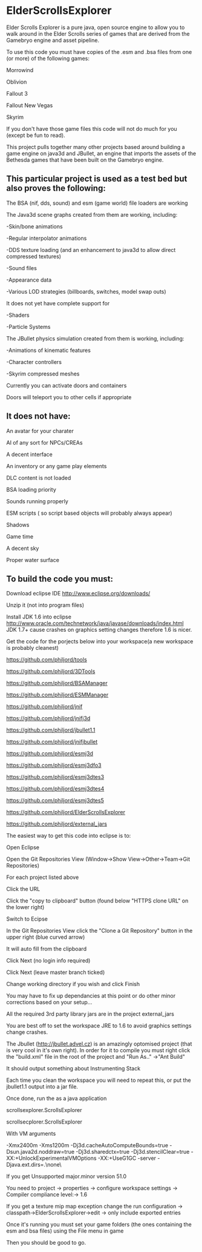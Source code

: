 ElderScrollsExplorer
====

 

Elder Scrolls Explorer is a pure java, open source engine to allow you to walk around in the Elder Scrolls series of games that are derived from the Gamebryo engine and asset pipeline.  

 

To use this code you must have copies of the .esm and .bsa files from one (or more) of the following games:  

Morrowind

Oblivion  

Fallout 3  

Fallout New Vegas  

Skyrim  

 

If you don't have those game files this code will not do much for you (except be fun to read).

 

This project pulls together many other projects based around building a game engine on java3d and JBullet, an engine that imports the assets of the Bethesda games that have been built on the Gamebryo engine.


This particular project is used as a test bed but also proves the following:
----
 

The BSA (nif, dds, sound) and esm (game world) file loaders are working

 

The Java3d scene graphs created from them are working, including:

-Skin/bone animations  

-Regular interpolator animations  

-DDS texture loading (and an enhancement to java3d to allow direct compressed textures)  

-Sound files  

-Appearance data  

-Various LOD strategies (billboards, switches, model swap outs)  

 

It does not yet have complete support for  

-Shaders  

-Particle Systems  

 

 

The JBullet physics simulation created from them is working, including:  

-Animations of kinematic features  

-Character controllers  

-Skyrim compressed meshes  

 

 

Currently you can activate doors and containers  

Doors will teleport you to other cells if appropriate  

 

 

 

It does not have:  
----

An avatar for your charater  

AI of any sort for NPCs/CREAs 

A decent interface  

An inventory or any game play elements  

DLC content is not loaded  

BSA loading priority  

Sounds running properly  

ESM scripts ( so script based objects will probably always appear)  

Shadows  

Game time  

A decent sky  

Proper water surface  


 

To build the code you must:  
----
 

Download eclipse IDE http://www.eclipse.org/downloads/  

Unzip it (not into program files)  

Install JDK 1.6 into eclipse http://www.oracle.com/technetwork/java/javase/downloads/index.html  
JDK 1.7+ cause crashes on graphics setting changes therefore 1.6 is nicer.

Get the code for the porjects below into your workspace(a new workspace is probably cleanest)

https://github.com/philjord/tools  

https://github.com/philjord/3DTools  

https://github.com/philjord/BSAManager  

https://github.com/philjord/ESMManager

https://github.com/philjord/jnif  

https://github.com/philjord/jnifj3d  

https://github.com/philjord/jbullet1.1 

https://github.com/philjord/jnifjbullet  

https://github.com/philjord/esmj3d  

https://github.com/philjord/esmj3dfo3  

https://github.com/philjord/esmj3dtes3

https://github.com/philjord/esmj3dtes4 

https://github.com/philjord/esmj3dtes5

https://github.com/philjord/ElderScrollsExplorer 

https://github.com/philjord/external_jars


The easiest way to get this code into eclipse is to:

Open Eclipse

Open the Git Repositories View (Window->Show View->Other->Team->Git Repositories)

For each project listed above

   Click the URL
   
   Click the "copy to clipboard" button (found below "HTTPS clone URL" on the lower right)
   
   Switch to Ecipse 
   
   In the Git Repositories View click the "Clone a Git Repository" button in the upper right (blue curved arrow)
   
   It will auto fill from the clipboard
   
   Click Next (no login info required)
   
   Click Next (leave master branch ticked)
   
   Change working directory if you wish and click Finish
   



You may have to fix up dependancies at this point or do other minor corrections based on your setup...

All the required 3rd party library jars are in the project external_jars

You are best off to set the workspace JRE to 1.6 to avoid graphics settings change crashes.

The Jbullet (http://jbullet.advel.cz) is an amazingly optomised project (that is very cool in it's own right). In order for it to compile you must right click the "build.xml" file in the root of the project and "Run As.." ->"Ant Build"

It should output something about Instrumenting Stack

Each time you clean the workspace you will need to repeat this, or put the jbullet1.1 output into a jar file.

Once done, run the as a java application

scrollsexplorer.ScrollsExplorer

scrollsecplorer.ScrollsExplorer  

With VM arguments  

-Xmx2400m -Xms1200m -Dj3d.cacheAutoComputeBounds=true -Dsun.java2d.noddraw=true -Dj3d.sharedctx=true -Dj3d.stencilClear=true  -XX:+UnlockExperimentalVMOptions -XX:+UseG1GC -server -Djava.ext.dirs=.\none\ 

 

If you get Unsupported major.minor version 51.0  

You need to project -> properties -> configure workspace settings -> Compiler compliance level:-> 1.6  

If you get a texture mip map exception change the run configuration -> classpath->ElderScrollsExplorer->edit -> only include exported entries  

Once it's running you must set your game folders (the ones containing the esm and bsa files) using the File menu  in game

 

Then you should be good to go.

 

 

 

 

 

 


 
